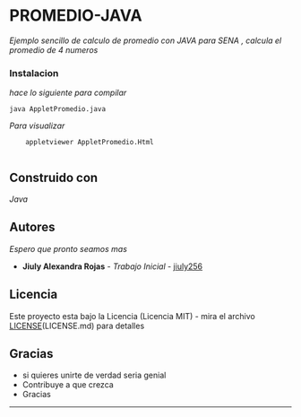 # PROMEDIO-JAVA

_Ejemplo sencillo de calculo de promedio con JAVA para SENA , calcula el promedio de 4 numeros_


### Instalacion


_hace lo siguiente para compilar_

```
java AppletPromedio.java

```

_Para visualizar_

```
	appletviewer AppletPromedio.Html
		
```


## Construido con

_Java_


## Autores

_Espero que pronto seamos mas_

* **Jiuly Alexandra Rojas** - *Trabajo Inicial* - [jiuly256](https://github.com/jiuly256)


## Licencia

Este proyecto esta bajo la Licencia (Licencia MIT) - mira el archivo [LICENSE](https://github.com/jiuly256/promedio-java-sena/blob/master/LICENSE)(LICENSE.md) para detalles

## Gracias 

* si quieres unirte de verdad seria genial
* Contribuye a que crezca
* Gracias



---

